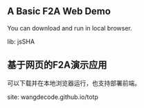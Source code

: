 ## A Basic F2A Web Demo ##
You can download and run in local browser.

lib: jsSHA

## 基于网页的F2A演示应用 ##
可以下载并在本地浏览器运行，也支持部署前端。

site: wangdecode.github.io/totp
